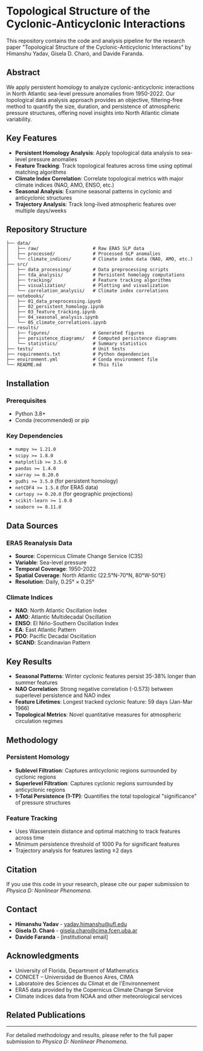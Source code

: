 
# Topological Structure of the Cyclonic-Anticyclonic Interactions

This repository contains the code and analysis pipeline for the research paper "Topological Structure of the Cyclonic-Anticyclonic Interactions" by Himanshu Yadav, Gisela D. Charó, and Davide Faranda.

## Abstract

We apply persistent homology to analyze cyclonic-anticyclonic interactions in North Atlantic sea-level pressure anomalies from 1950-2022. Our topological data analysis approach provides an objective, filtering-free method to quantify the size, duration, and persistence of atmospheric pressure structures, offering novel insights into North Atlantic climate variability.

## Key Features

- **Persistent Homology Analysis**: Apply topological data analysis to sea-level pressure anomalies
- **Feature Tracking**: Track topological features across time using optimal matching algorithms
- **Climate Index Correlation**: Correlate topological metrics with major climate indices (NAO, AMO, ENSO, etc.)
- **Seasonal Analysis**: Examine seasonal patterns in cyclonic and anticyclonic structures
- **Trajectory Analysis**: Track long-lived atmospheric features over multiple days/weeks

## Repository Structure

```
├── data/
│   ├── raw/                    # Raw ERA5 SLP data
│   ├── processed/              # Processed SLP anomalies
│   └── climate_indices/        # Climate index data (NAO, AMO, etc.)
├── src/
│   ├── data_processing/        # Data preprocessing scripts
│   ├── tda_analysis/           # Persistent homology computations
│   ├── tracking/               # Feature tracking algorithms
│   ├── visualization/          # Plotting and visualization
│   └── correlation_analysis/   # Climate index correlations
├── notebooks/
│   ├── 01_data_preprocessing.ipynb
│   ├── 02_persistent_homology.ipynb
│   ├── 03_feature_tracking.ipynb
│   ├── 04_seasonal_analysis.ipynb
│   └── 05_climate_correlations.ipynb
├── results/
│   ├── figures/                # Generated figures
│   ├── persistence_diagrams/   # Computed persistence diagrams
│   └── statistics/             # Summary statistics
├── tests/                      # Unit tests
├── requirements.txt            # Python dependencies
├── environment.yml             # Conda environment file
└── README.md                   # This file
```

## Installation

### Prerequisites

- Python 3.8+
- Conda (recommended) or pip

### Key Dependencies

- `numpy >= 1.21.0`
- `scipy >= 1.8.0`
- `matplotlib >= 3.5.0`
- `pandas >= 1.4.0`
- `xarray >= 0.20.0`
- `gudhi >= 3.5.0` (for persistent homology)
- `netCDF4 >= 1.5.8` (for ERA5 data)
- `cartopy >= 0.20.0` (for geographic projections)
- `scikit-learn >= 1.0.0`
- `seaborn >= 0.11.0`

## Data Sources

### ERA5 Reanalysis Data
- **Source**: Copernicus Climate Change Service (C3S)
- **Variable**: Sea-level pressure
- **Temporal Coverage**: 1950-2022
- **Spatial Coverage**: North Atlantic (22.5°N-70°N, 80°W-50°E)
- **Resolution**: Daily, 0.25° × 0.25°

### Climate Indices
- **NAO**: North Atlantic Oscillation Index
- **AMO**: Atlantic Multidecadal Oscillation
- **ENSO**: El Niño-Southern Oscillation Index
- **EA**: East Atlantic Pattern
- **PDO**: Pacific Decadal Oscillation
- **SCAND**: Scandinavian Pattern

## Key Results

- **Seasonal Patterns**: Winter cyclonic features persist 35-38% longer than summer features
- **NAO Correlation**: Strong negative correlation (-0.573) between superlevel persistence and NAO index
- **Feature Lifetimes**: Longest tracked cyclonic feature: 59 days (Jan-Mar 1966)
- **Topological Metrics**: Novel quantitative measures for atmospheric circulation regimes

## Methodology

### Persistent Homology
- **Sublevel Filtration**: Captures anticyclonic regions surrounded by cyclonic regions
- **Superlevel Filtration**: Captures cyclonic regions surrounded by anticyclonic regions
- **1-Total Persistence (1-TP)**: Quantifies the total topological "significance" of pressure structures

### Feature Tracking
- Uses Wasserstein distance and optimal matching to track features across time
- Minimum persistence threshold of 1000 Pa for significant features
- Trajectory analysis for features lasting ≥2 days

## Citation

If you use this code in your research, please cite our paper submission to *Physica D: Nonlinear Phenomena*.

## Contact

- **Himanshu Yadav** - yadav.himanshu@ufl.edu
- **Gisela D. Charó** - gisela.charo@cima.fcen.uba.ar
- **Davide Faranda** - [institutional email]

## Acknowledgments

- University of Florida, Department of Mathematics
- CONICET – Universidad de Buenos Aires, CIMA
- Laboratoire des Sciences du Climat et de l'Environnement
- ERA5 data provided by the Copernicus Climate Change Service
- Climate indices data from NOAA and other meteorological services

## Related Publications
---

For detailed methodology and results, please refer to the full paper submission to *Physica D: Nonlinear Phenomena*.
